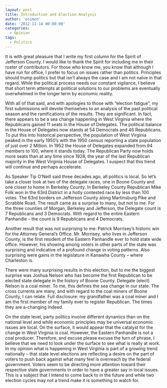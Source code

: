 ```yaml
---
layout: post
title: Introduction and Election Analysis
author: 'esimon'
date: '2012-11-14 00:00:00'
categories:
  - Opinion
tags:
  - Politics
---
```

It is with great pleasure that I write my first column for the Spirit of Jefferson County.  I would like to thank the Spirit for including me in their roster of contributors.   For those who know me, you know that although I have run for office, I prefer to focus on issues rather than politics.  Principles should trump politics but that isn’t always the case and I am not naïve in that regard.   While the political process needs our constant vigilance, I believe that short term attempts at political solutions to our problems are eventually overwhelmed in the longer term by economic reality.     

With all of that said, and with apologies to those with “election fatigue”, my first submissions will devote themselves to an analysis of the past political season and the ramifications of the results.  They are significant.  In fact, there appears to be a sea change happening in West Virginia where the Republicans gained 11 seats in the House of Delegates.  The political balance in the House of Delegates now stands at 54 Democrats and 46 Republicans.  To put this into historical perspective, the population of West Virginia peaked in the early 1950’s with the 1950 census reporting a state population of just over 2 Million.  In 1952 the House of Delegates expanded from 94 members to 100, where it stands today.  The Republican Party now holds more seats than at any time since 1928, the year of the last Republican majority in the West Virginia House of Delegates.  I suspect that this trend will continue and perhaps accelerate.   

As Speaker Tip O’Neill said three decades ago, all politics is local.  So let’s take a closer look at two of the delegate races, one in Boone County and one closer to home in Berkeley County.  In Berkeley County Republican Mike Folk won in the 63rd District in a hotly contested race by less than 100 votes.  The 63rd borders on Jefferson County along Martinsburg Pike and Scrabble Road.  The result came as a surprise to many, but not to me.  For the three counties of Morgan, Berkeley and Jefferson, the Delegate count is 7 Republicans and 3 Democrats.  With regard to the entire Eastern Panhandle – the count is 9 Republicans and 4 Democrats.  

Another result that was not surprising to me: Patrick Morrisey’s historic win for the Attorney General’s Office.  Mr. Morrisey, who lives in Jefferson County, is the first resident of the Eastern Panhandle ever to hold state wide office.  However, his showing among voters in other parts of the state was surprising and indicative of a profound change in voting patterns.  Also surprising were gains in the legislature in Kanawha County – where Charleston is.      

There were many surprising results in this election, but to me the biggest surprise was Joshua Nelson who has become the first Republican to be elected state delegate in the history of Boone County.  Delegate (elect) Nelson is a coal miner.  To me, this defines the sea change in our state.  The cross currents are many, and with regard to the coal miners of Boone County, I can relate.   Full disclosure: my grandfather was a coal miner and I am the first member of my family ever to register Republican.  The times they are a-changing indeed.   

On the state level, party politics involve different dynamics than on the national level and while economic principles may be universal economic issues are local.  On the surface, it would appear that the catalyst for the change in West Virginia is coal.   However, the Eastern Panhandle is not a coal producer.  Therefore, and excuse please excuse the turn of phrase, I believe that we need to look under the surface to see what is really at work.   In my opinion what is happening in West Virginia is part of a growing trend nationally – that state level elections are reflecting a desire on the part of voters to push back against what many feel is overreach by the federal government.  Voters seem to be directing more attention toward their respective state governments in order to have a greater say in local issues.  This is a subject that I intend to come back to in the future and while two election cycles may not a trend make it is something to watch for.   

